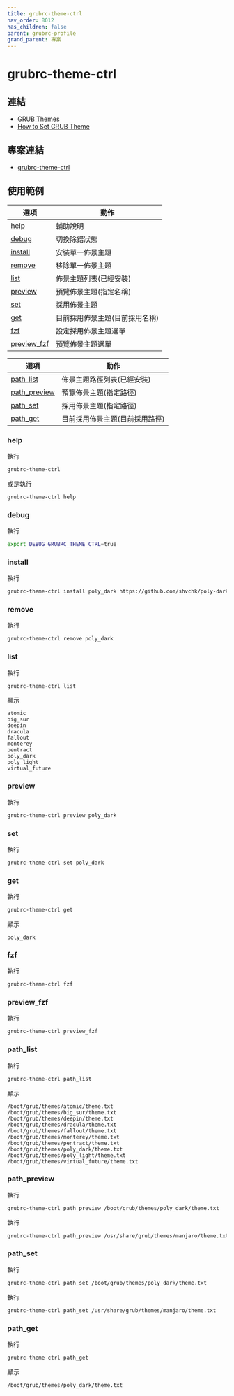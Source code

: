 ```yaml
---
title: grubrc-theme-ctrl
nav_order: 8012
has_children: false
parent: grubrc-profile
grand_parent: 專案
---
```


# grubrc-theme-ctrl


## 連結

* [GRUB Themes](https://www.gnome-look.org/browse?cat=109)
* [How to Set GRUB Theme](https://samwhelp.github.io/note-about-grub/read/howto/use_theme.html)


## 專案連結

* [grubrc-theme-ctrl](https://github.com/samwhelp/note-about-grub/tree/gh-pages/_demo/project/grubrc-profile/grubrc-theme-ctrl)


## 使用範例


| 選項 | 動作 |
| --- | --- |
| [help](#help) | 輔助說明 |
| [debug](#debug) | 切換除錯狀態 |
| [install](#install) | 安裝單一佈景主題 |
| [remove](#remove) | 移除單一佈景主題 |
| [list](#list) | 佈景主題列表(已經安裝) |
| [preview](#preview) | 預覽佈景主題(指定名稱) |
| [set](#set) | 採用佈景主題 |
| [get](#get) | 目前採用佈景主題(目前採用名稱) |
| [fzf](#fzf) | 設定採用佈景主題選單 |
| [preview_fzf](#preview_fzf) | 預覽佈景主題選單 |


| 選項 | 動作 |
| --- | --- |
| [path_list](#path_list) | 佈景主題路徑列表(已經安裝) |
| [path_preview](#path_preview) | 預覽佈景主題(指定路徑) |
| [path_set](#path_set) | 採用佈景主題(指定路徑) |
| [path_get](#path_get) | 目前採用佈景主題(目前採用路徑) |


### help

執行

``` sh
grubrc-theme-ctrl
```

或是執行

``` sh
grubrc-theme-ctrl help
```

### debug

執行

``` sh
export DEBUG_GRUBRC_THEME_CTRL=true
```

### install

執行

``` sh
grubrc-theme-ctrl install poly_dark https://github.com/shvchk/poly-dark.git
```

### remove

執行

``` sh
grubrc-theme-ctrl remove poly_dark
```


### list

執行

``` sh
grubrc-theme-ctrl list
```

顯示

```
atomic
big_sur
deepin
dracula
fallout
monterey
pentract
poly_dark
poly_light
virtual_future
```

### preview

執行

``` sh
grubrc-theme-ctrl preview poly_dark
```

### set

執行

``` sh
grubrc-theme-ctrl set poly_dark
```

### get

執行

``` sh
grubrc-theme-ctrl get
```

顯示

```
poly_dark
```


### fzf

執行

``` sh
grubrc-theme-ctrl fzf
```


### preview_fzf

執行

``` sh
grubrc-theme-ctrl preview_fzf
```


### path_list

執行

``` sh
grubrc-theme-ctrl path_list
```

顯示

```
/boot/grub/themes/atomic/theme.txt
/boot/grub/themes/big_sur/theme.txt
/boot/grub/themes/deepin/theme.txt
/boot/grub/themes/dracula/theme.txt
/boot/grub/themes/fallout/theme.txt
/boot/grub/themes/monterey/theme.txt
/boot/grub/themes/pentract/theme.txt
/boot/grub/themes/poly_dark/theme.txt
/boot/grub/themes/poly_light/theme.txt
/boot/grub/themes/virtual_future/theme.txt
```

### path_preview

執行

``` sh
grubrc-theme-ctrl path_preview /boot/grub/themes/poly_dark/theme.txt
```

執行

``` sh
grubrc-theme-ctrl path_preview /usr/share/grub/themes/manjaro/theme.txt
```


### path_set

執行

``` sh
grubrc-theme-ctrl path_set /boot/grub/themes/poly_dark/theme.txt
```

執行

``` sh
grubrc-theme-ctrl path_set /usr/share/grub/themes/manjaro/theme.txt
```

### path_get

執行

``` sh
grubrc-theme-ctrl path_get
```

顯示

```
/boot/grub/themes/poly_dark/theme.txt
```
